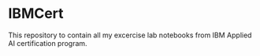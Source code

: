 # IBMCert

This repository to contain all my excercise lab notebooks from IBM Applied AI certification program.
